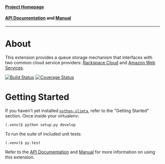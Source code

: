 #### [Project Homepage][1]
#### [API Documentation][2] and [Manual][3]

--------------------

About
=====

This extension provides a queue storage mechanism that interfaces with two
common cloud service providers: [Rackspace Cloud][4] and [Amazon Web
Services][5].

[![Build Status](https://travis-ci.org/slimta/python-slimta-cloudstorage.svg?branch=master)](https://travis-ci.org/slimta/python-slimta-cloudstorage)
[![Coverage Status](https://coveralls.io/repos/github/slimta/python-slimta-cloudstorage/badge.svg?branch=master)](https://coveralls.io/github/slimta/python-slimta-cloudstorage?branch=master)

Getting Started
===============

If you haven't yet installed [`python-slimta`][6], refer to the "Getting
Started" section. Once inside your virtualenv:

    (.venv)$ python setup.py develop

To run the suite of included unit tests:

    (.venv)$ py.test

Refer to the [API Documentation][2] and [Manual][3] for more information on
using this extension.

[1]: http://slimta.org/
[2]: http://docs.slimta.org/latest/api/extra.cloudstorage.html
[3]: http://docs.slimta.org/latest/manual/extensions.html#cloud-storage
[4]: http://www.rackspace.com/cloud/products/
[5]: http://aws.amazon.com/
[6]: https://github.com/slimta/python-slimta

